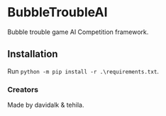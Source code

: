 # BubbleTroubleAI
Bubble trouble game AI Competition framework.

## Installation
Run `python -m pip install -r .\requirements.txt`.

### Creators
Made by davidalk & tehila.
